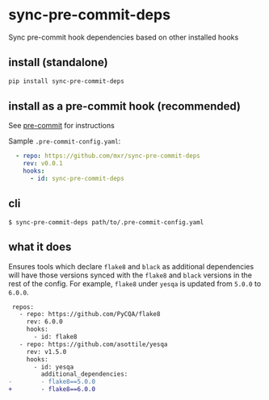 sync-pre-commit-deps
====================

Sync pre-commit hook dependencies based on other installed hooks

## install (standalone)

```bash
pip install sync-pre-commit-deps
```

## install as a pre-commit hook (recommended)

See [pre-commit](https://github.com/pre-commit/pre-commit) for instructions

Sample `.pre-commit-config.yaml`:

```yaml
  - repo: https://github.com/mxr/sync-pre-commit-deps
    rev: v0.0.1
    hooks:
      - id: sync-pre-commit-deps
```

## cli

```console
$ sync-pre-commit-deps path/to/.pre-commit-config.yaml
```

## what it does

Ensures tools which declare `flake8` and `black` as additional dependencies will have those versions synced with the `flake8` and `black` versions in the rest of the config. For example, `flake8` under `yesqa` is updated from `5.0.0` to `6.0.0`.

```diff
 repos:
   - repo: https://github.com/PyCQA/flake8
     rev: 6.0.0
     hooks:
       - id: flake8
   - repo: https://github.com/asottile/yesqa
     rev: v1.5.0
     hooks:
       - id: yesqa
         additional_dependencies:
-        - flake8==5.0.0
+        - flake8==6.0.0
```
